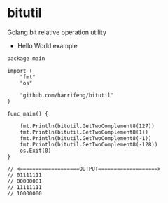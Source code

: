 # bitutil
Golang bit relative operation utility


+ Hello World example

```
package main

import (
	"fmt"
	"os"

	"github.com/harrifeng/bitutil"
)

func main() {

	fmt.Println(bitutil.GetTwoComplement8(127))
	fmt.Println(bitutil.GetTwoComplement8(1))
	fmt.Println(bitutil.GetTwoComplement8(-1))
	fmt.Println(bitutil.GetTwoComplement8(-128))
	os.Exit(0)
}

// <===================OUTPUT===================>
// 01111111
// 00000001
// 11111111
// 10000000
```
